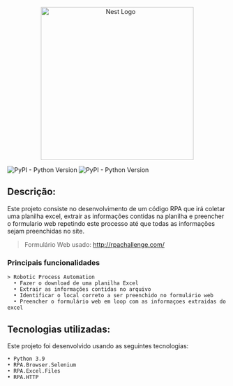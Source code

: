 
<p align="center">
  <a href="https://rpaframework.org/index.html#" target="blank"><img src="https://intellyx.com/wp-content/uploads/2021/04/robocorp2-intellyx-BC-logo2020-1200x628-1.png" width="350" alt="Nest Logo" /></a>
</p>

![PyPI - Python Version](https://img.shields.io/badge/rpaframework-Robocorp-green?style=plastic&logo=appveyor)
![PyPI - Python Version](https://img.shields.io/pypi/pyversions/rpaframework?style=plastic)
## Descrição:


Este projeto consiste no desenvolvimento de um código RPA que irá coletar uma planilha excel, extrair as informações contidas na planilha e preencher o formulario web repetindo este processo até que todas as informações sejam preenchidas no site. 
 > Formulário Web usado: http://rpachallenge.com/

   ### Principais funcionalidades

    > Robotic Process Automation
      • Fazer o download de uma planilha Excel 
      • Extrair as informações contidas no arquivo
      • Identificar o local correto a ser preenchido no formulário web
      • Preencher o formulário web em loop com as informaçoes extraidas do excel 
    
## Tecnologias utilizadas:

Este projeto foi desenvolvido usando as seguintes tecnologias:
    
    • Python 3.9
    • RPA.Browser.Selenium
    • RPA.Excel.Files
    • RPA.HTTP
    
    
<a href="https://github.com/imersao-alura/aluraflix/blob/master/LICENSE " target="_blank"><img src="https://img.shields.io/badge/licence-MIT-blue.svg" alt="" /></a> 
